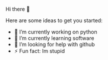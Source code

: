 Hi there 👋


Here are some ideas to get you started:

- 🔭 I’m currently working on python
- 🌱 I’m currently learning software
- 🤔 I’m looking for help with github
- ⚡ Fun fact: Im stupid


